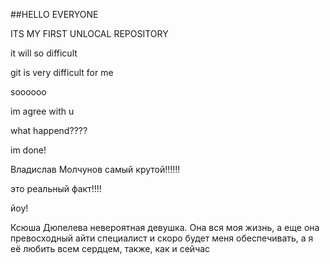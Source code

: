 ##HELLO EVERYONE

ITS MY FIRST UNLOCAL REPOSITORY

it will so difficult



git is very difficult for me

soooooo

im agree with u



what happend????

im done!


Владислав Молчунов самый крутой!!!!!!


это реальный факт!!!!

йоу!

Ксюша Дюпелева невероятная девушка. Она вся моя жизнь, а еще она превосходный айти специалист и скоро будет меня обеспечивать, а я её любить всем сердцем, также, как и сейчас

